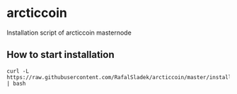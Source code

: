 # arcticcoin
Installation script of arcticcoin masternode

## How to start installation
```
curl -L https://raw.githubusercontent.com/RafalSladek/arcticcoin/master/install.sh | bash
```
